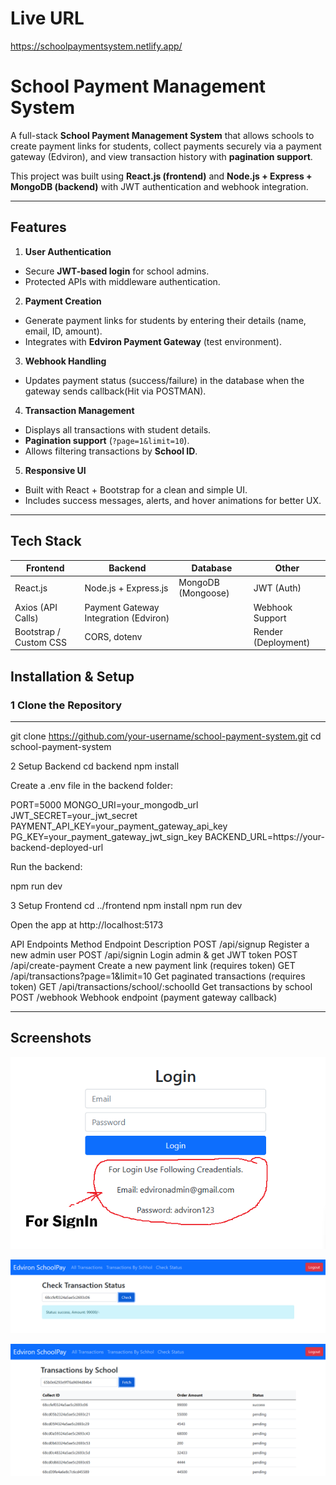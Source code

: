 # Live URL
https://schoolpaymentsystem.netlify.app/


# School Payment Management System

A full-stack **School Payment Management System** that allows schools to create payment links for students, collect payments securely via a payment gateway (Edviron), and view transaction history with **pagination support**.  

This project was built using **React.js (frontend)** and **Node.js + Express + MongoDB (backend)** with JWT authentication and webhook integration.

---

## Features

1. **User Authentication**
- Secure **JWT-based login** for school admins.  
- Protected APIs with middleware authentication.  

2. **Payment Creation**
- Generate payment links for students by entering their details (name, email, ID, amount).  
- Integrates with **Edviron Payment Gateway** (test environment).  

3. **Webhook Handling**
-  Updates payment status (success/failure) in the database when the gateway sends callback(Hit via POSTMAN).  

4. **Transaction Management**
- Displays all transactions with student details.  
- **Pagination support** (`?page=1&limit=10`).  
- Allows filtering transactions by **School ID**.

5. **Responsive UI**
- Built with React + Bootstrap for a clean and simple UI.  
- Includes success messages, alerts, and hover animations for better UX.  

---

##  Tech Stack

| **Frontend** | **Backend** | **Database** | **Other** |
|-------------|-------------|-------------|-----------|
| React.js | Node.js + Express.js | MongoDB (Mongoose) | JWT (Auth) |
| Axios (API Calls) | Payment Gateway Integration (Edviron) | | Webhook Support |
| Bootstrap / Custom CSS | CORS, dotenv | | Render (Deployment) |


## Installation & Setup

### 1 Clone the Repository
---
git clone https://github.com/your-username/school-payment-system.git
cd school-payment-system


2️ Setup Backend
cd backend
npm install


Create a .env file in the backend folder:

PORT=5000
MONGO_URI=your_mongodb_url
JWT_SECRET=your_jwt_secret
PAYMENT_API_KEY=your_payment_gateway_api_key
PG_KEY=your_payment_gateway_jwt_sign_key
BACKEND_URL=https://your-backend-deployed-url


Run the backend:

npm run dev

3️ Setup Frontend
cd ../frontend
npm install
npm run dev


Open the app at http://localhost:5173

 API Endpoints
Method	Endpoint	Description
POST	/api/signup	Register a new admin user
POST	/api/signin	Login admin & get JWT token
POST	/api/create-payment	Create a new payment link (requires token)
GET	/api/transactions?page=1&limit=10	Get paginated transactions (requires token)
GET	/api/transactions/school/:schoolId	Get transactions by school
POST	/webhook	Webhook endpoint (payment gateway callback)

---

 ## Screenshots

![Image Alt](https://github.com/Sanauar-Ansari/School-Payment-System/blob/9d5856a008338dab105fc70e49d2cd1be8ad5754/login%20(2).png)

![Image Alt](https://github.com/Sanauar-Ansari/School-Payment-System/blob/8d4226079b35041adb5c1ac7362012a9176eddee/Screenshot%202025-09-20%20012400.png)

![Image Alt](https://github.com/Sanauar-Ansari/School-Payment-System/blob/8d4226079b35041adb5c1ac7362012a9176eddee/Screenshot%202025-09-20%20012320.png)

 


